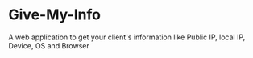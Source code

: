 # Give-My-Info
A web application to get your client's information like Public IP, local IP, Device, OS and Browser
